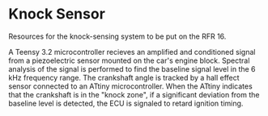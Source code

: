 # Knock Sensor
Resources for the knock-sensing system to be put on the RFR 16.

A Teensy 3.2 microcontroller recieves an amplified and conditioned signal from a piezoelectric sensor mounted on the car's engine block. Spectral analysis of the signal is performed to find the baseline signal level in the 6 kHz frequency range. The crankshaft angle is tracked by a hall effect sensor connected to an ATtiny microcontroller. When the ATtiny indicates that the crankshaft is in the "knock zone", if a significant deviation from the baseline level is detected, the ECU is signaled to retard ignition timing. 
